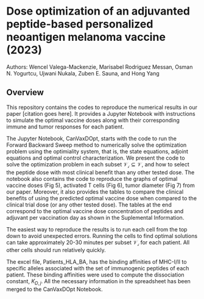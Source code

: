# Dose optimization of an adjuvanted peptide-based personalized neoantigen melanoma vaccine (2023)
Authors: Wencel Valega-Mackenzie, Marisabel Rodriguez Messan, Osman N. Yogurtcu, Ujwani Nukala, Zuben E. Sauna, and Hong Yang 

## Overview 
This repository contains the codes to reproduce the numerical results in our paper [citation goes here]. It provides a Jupyter Notebook with instructions to simulate the optimal vaccine doses along with their corresponding immune and tumor responses for each patient. 

The Jupyter Notebook, CanVaxDOpt, starts with the code to run the Forward Backward Sweep method to numerically solve the optimization problem using the optimiality system, that is, the state equations, adjoint equations and optimal control characterization. We present the code to solve the optimization problem in each subset $\mathcal{V_i} \subseteq \mathcal{V}$, and how to select the peptide dose with most clinical benefit than any other tested dose. The notebook also contains the code to reproduce the graphs of optimal vaccine doses (Fig 5), activated T cells (Fig 6), tumor diameter (Fig 7) from our paper. Moreover, it also provides the tables to compare the clinical benefits of using the predicted optimal vaccine dose when compared to the clinical trial dose (or any other tested dose). The tables at the end correspond to the optimal vaccine dose concentration of peptides and adjuvant per vaccination day as shown in the Suplemental Information. 

The easiest way to reproduce the results is to run each cell from the top down to avoid unexpected errors. Running the cells to find optimal solutions can take approximately 20-30 minutes per subset $\mathcal{V_i}$ for each patient. All other cells should run relatively quickly. 

The excel file, Patients_HLA_BA, has the binding affinities of MHC-I/II to specific alleles associated with the set of immunogenic peptides of each patient. These binding affinities were used to compute the dissociation constant, $K_{D,j}$. All the necessary information in the spreadsheet has been merged to the CanVaxDOpt Notebook.
